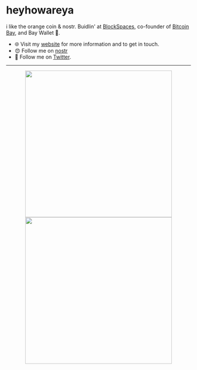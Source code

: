 
# heyhowareya 
i like the orange coin & nostr. Buidlin' at [BlockSpaces](https:/blockspaces.com), co-founder of [Bitcoin Bay](https://bitcoinbay.live), and Bay Wallet 🌴.

- 🌐 Visit my [website](https://rollerhodl.me) for more information and to get in touch.
- 😍 Follow me on [nostr](https://primal.net/p/npub18uv56l84ck0v5q29a4uqfu9x0sxvz7m0766t6kzcyytqmnua0pdswydr2y)
- 💩 Follow me on [Twitter](https://twitter.com/bennyhodl).
---

<p align="center">
  <img src="https://github-readme-stats.vercel.app/api?username=bennyhodl&show_icons=true&theme=bear" width="400">
  <img src="https://github-readme-streak-stats.herokuapp.com?user=bennyhodl&theme=dark&hide_border=true" width="400">
</p>


